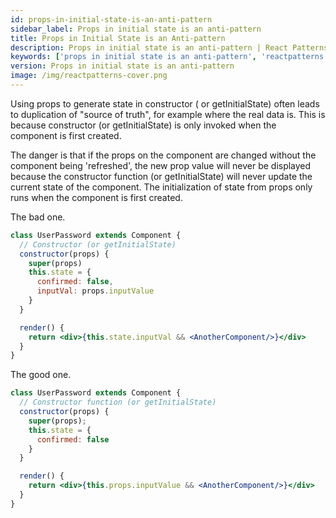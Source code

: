 ```yaml
---
id: props-in-initial-state-is-an-anti-pattern
sidebar_label: Props in initial state is an anti-pattern
title: Props in Initial State is an Anti-pattern
description: Props in initial state is an anti-pattern | React Patterns, techniques, tips and tricks in development for Ract developer.
keywords: ['props in initial state is an anti-pattern', 'reactpatterns', 'react patterns', 'reactjspatterns', 'reactjs patterns', 'react', 'reactjs', 'react techniques', 'react tips and tricks']
version: Props in initial state is an anti-pattern
image: /img/reactpatterns-cover.png
---
```


Using props to generate state in constructor ( or getInitialState) often leads to duplication of "source of truth", for example where the real data is. This is because constructor (or getInitialState) is only invoked when the component is first created.

The danger is that if the props on the component are changed without the component being 'refreshed', the new prop value will never be displayed because the constructor function (or getInitialState) will never update the current state of the component. The initialization of state from props only runs when the component is first created.

The bad one.

```jsx
class UserPassword extends Component {
  // Constructor (or getInitialState)
  constructor(props) {
    super(props)
    this.state = {
      confirmed: false,
      inputVal: props.inputValue
    }
  }

  render() {
    return <div>{this.state.inputVal && <AnotherComponent/>}</div>
  }
}
```

The good one.

```jsx
class UserPassword extends Component {
  // Constructor function (or getInitialState)
  constructor(props) {
    super(props);
    this.state = {
      confirmed: false
    }
  }

  render() {
    return <div>{this.props.inputValue && <AnotherComponent/>}</div>
  }
}
```
